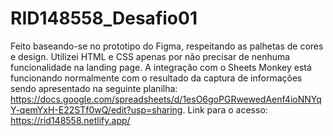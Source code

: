 # RID148558_Desafio01

Feito baseando-se no prototipo do Figma, respeitando as palhetas de cores e design.
Utilizei HTML e CSS apenas por não precisar de nenhuma funcionalidade na landing page.
A integração com o Sheets Monkey está funcionando normalmente com o resultado da captura de informações sendo apresentado na seguinte planilha: https://docs.google.com/spreadsheets/d/1esO6goPGRwewedAenf4ioNNYqY-qemYxH-E22STf0wQ/edit?usp=sharing.
Link para o acesso: https://rid148558.netlify.app/